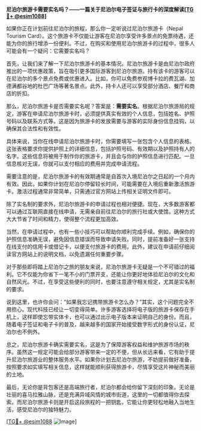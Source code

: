 **尼泊尔旅游卡需要实名吗？——一篇关于尼泊尔电子签证与旅行卡的深度解读[[TG💪+ @esim1088](https://t.me/s/esim1088)]**

如果你正在计划前往尼泊尔的旅程，那么你一定听说过尼泊尔旅游卡（Nepal Tourism Card）。这个旅游卡不仅能让游客在尼泊尔享受许多景点的免票待遇，还能为你的旅行增添一份便利。不过，在购买和使用尼泊尔旅游卡的过程中，很多人可能会有一个疑问：它需要实名吗？

首先，让我们来了解一下尼泊尔旅游卡的基本情况。尼泊尔旅游卡是由尼泊尔政府推出的一项优惠政策，旨在吸引更多国际游客到尼泊尔旅游。持有该卡的游客可以在尼泊尔的多个景点免费或优惠进入。比如，你可以免费参观博卡拉的费瓦湖、加德满都谷地的杜巴广场等著名景点。此外，持卡人还可以享受部分酒店、餐厅和商店的折扣。

那么，尼泊尔旅游卡是否需要实名呢？答案是：**需要实名**。根据尼泊尔旅游局的规定，游客在申请尼泊尔旅游卡时，必须提供真实有效的个人信息，包括姓名、护照号码以及联系方式等。这是因为旅游卡的发放需要与游客的实际身份信息挂钩，以确保其合法性和有效性。

具体来说，当你在线申请尼泊尔旅游卡时，你需要填写一张包含个人信息的表格。这张表格要求你提供护照上的详细信息，包括护照号码、有效期以及护照持有人的名字。这些信息将被用于制作你的旅游卡，并且会与你的护照信息进行匹配。一旦信息核对无误，你就可以支付相应的费用并完成申请流程。

需要注意的是，尼泊尔旅游卡的有效期通常是自首次入境尼泊尔之日起的一个月内有效。因此，如果你计划在尼泊尔停留较长时间，可能需要在入境后重新激活旅游卡。激活过程通常非常简单，只需通过官方网站上传相关证明文件即可。

除了实名制的要求外，尼泊尔旅游卡的申请过程也相对便捷。现在，大多数游客都可以通过互联网直接在线申请，无需亲自前往尼泊尔的旅行社或大使馆。这种方式大大节省了时间和精力，使得整个流程更加高效。

当然，在申请过程中，也有一些小技巧可以帮助你顺利完成手续。例如，确保你的护照信息准确无误，避免因信息错误而导致申请失败。同时，提前准备好一张支持在线支付的信用卡或借记卡，以便支付旅游卡的费用。此外，建议在申请前仔细阅读官方网站上的说明文档，以免遗漏任何重要步骤。

对于那些即将踏上尼泊尔之旅的朋友来说，尼泊尔旅游卡无疑是一个不可错过的福利。它不仅能为你省下一笔不小的门票开支，还能让你更好地体验尼泊尔的文化和自然风光。不过，在享受这些便利的同时，也要注意遵守相关规定，尤其是实名制的要求。

说到这里，也许你会问：“如果我忘记携带旅游卡怎么办？”其实，这个问题完全不用担心。现代科技已经让一切变得简单。许多游客选择将电子版的旅游卡保存在手机上，这样即使忘带实体卡，也可以通过出示电子版本来证明自己的身份。而且，随着电子签证和电子卡的普及，越来越多的国家开始接受数字形式的身份认证，尼泊尔也不例外。

总之，尼泊尔旅游卡确实需要实名，这是为了保障游客权益和维护旅游市场的秩序。虽然这一规定可能会给部分游客带来一定的不便，但从长远来看，它有助于提升尼泊尔旅游业的整体服务水平。如果你计划去尼泊尔旅游，不妨提前做好准备，按照要求如实填写相关信息，这样就能顺利获得旅游卡，尽情享受这片神秘而美丽的土地。

最后，无论你是背包客还是高端旅行者，尼泊尔都会给你留下深刻的印象。无论是壮丽的喜马拉雅山脉，还是充满异域风情的城市街道，这里的一切都值得你去探索。而尼泊尔旅游卡则是开启这段旅程的一把钥匙，它能让你更轻松地融入当地生活，感受尼泊尔的独特魅力。

[[TG💪+ @esim1088](https://t.me/s/esim1088) ![Image](https://i.postimg.cc/4NQfJmqS/Snipaste-2025-05-13-00-14-12.png)]